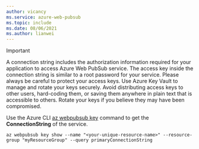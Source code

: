 ```yaml
---
author: vicancy
ms.service: azure-web-pubsub
ms.topic: include
ms.date: 08/06/2021
ms.author: lianwei
---
```


> [!Important]
> A connection string includes the authorization information required for your application to access Azure Web PubSub service. The access key inside the connection string is similar to a root password for your service. Please always be careful to protect your access keys. Use Azure Key Vault to manage and rotate your keys securely. Avoid distributing access keys to other users, hard-coding them, or saving them anywhere in plain text that is accessible to others. Rotate your keys if you believe they may have been compromised.

Use the Azure CLI [az webpubsub key](/cli/azure/webpubsub#az_webpubsub_key) command to get the **ConnectionString** of the service.

```azurecli-interactive
az webpubsub key show --name "<your-unique-resource-name>" --resource-group "myResourceGroup" --query primaryConnectionString
```
